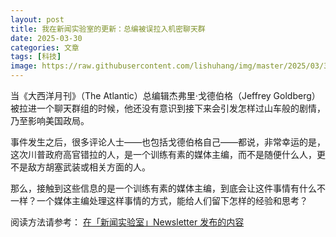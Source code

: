 ```yaml
---
layout: post
title: 我在新闻实验室的更新：总编被误拉入机密聊天群
date: 2025-03-30
categories: 文章
tags: [科技]
image: https://raw.githubusercontent.com/lishuhang/img/master/2025/03/30/00.png
---
```


当《大西洋月刊》（The Atlantic）总编辑杰弗里·戈德伯格（Jeffrey Goldberg）被拉进一个聊天群组的时候，他还没有意识到接下来会引发怎样过山车般的剧情，乃至影响美国政局。

事件发生之后，很多评论人士——也包括戈德伯格自己——都说，非常幸运的是，这次川普政府高官错拉的人，是一个训练有素的媒体主编，而不是随便什么人，更不是敌方胡塞武装或相关方面的人。

那么，接触到这些信息的是一个训练有素的媒体主编，到底会让这件事情有什么不一样？一个媒体主编处理这样事情的方式，能给人们留下怎样的经验和思考？

阅读方法请参考： [在「新闻实验室」Newsletter 发布的内容](https://mp.weixin.qq.com/s?__biz=MjM5Mjg1ODIxMQ==&mid=2650663077&idx=1&sn=73fda2d6e631686a901b6ae9caf45b69&scene=142#wechat_redirect)